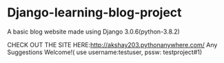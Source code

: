 # Django-learning-blog-project
A basic blog website made using Django 3.0.6(python-3.8.2)

CHECK OUT THE SITE HERE:http://akshay203.pythonanywhere.com/
Any Suggestions Welcome!( use username:testuser, pssw: testproject#1)
